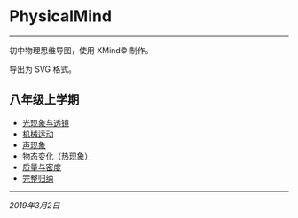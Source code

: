# PhysicalMind

---

初中物理思维导图，使用 XMind&copy; 制作。

导出为 SVG 格式。

## 八年级上学期

- [光现象与透镜](SVG/光现象与透镜.svg)
- [机械运动](机械运动.svg)
- [声现象](声现象.svg)
- [物态变化（热现象）](物态变化（热现象）.svg)
- [质量与密度](质量与密度.svg)
- [完整归纳](八上物理.svg)



---

*2019年3月2日*